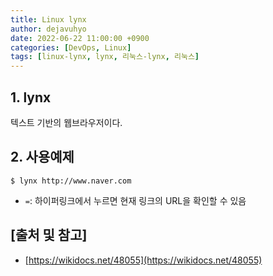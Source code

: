 ```yaml
---
title: Linux lynx
author: dejavuhyo
date: 2022-06-22 11:00:00 +0900
categories: [DevOps, Linux]
tags: [linux-lynx, lynx, 리눅스-lynx, 리눅스]
---
```


## 1. lynx
텍스트 기반의 웹브라우저이다.

## 2. 사용예제

```shell
$ lynx http://www.naver.com
```

* `=`: 하이퍼링크에서 누르면 현재 링크의 URL을 확인할 수 있음

## [출처 및 참고]
* [https://wikidocs.net/48055](https://wikidocs.net/48055)
